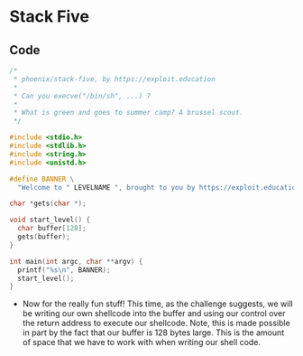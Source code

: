 # Stack Five

## Code

```c
/*
 * phoenix/stack-five, by https://exploit.education
 *
 * Can you execve("/bin/sh", ...) ?
 *
 * What is green and goes to summer camp? A brussel scout.
 */

#include <stdio.h>
#include <stdlib.h>
#include <string.h>
#include <unistd.h>

#define BANNER \
  "Welcome to " LEVELNAME ", brought to you by https://exploit.education"

char *gets(char *);

void start_level() {
  char buffer[128];
  gets(buffer);
}

int main(int argc, char **argv) {
  printf("%s\n", BANNER);
  start_level();
}
```

- Now for the really fun stuff! This time, as the challenge suggests, we will be writing our own shellcode into the buffer and using our control over the return address to execute our shellcode. Note, this is made possible in part by the fact that our buffer is 128 bytes large. This is the amount of space that we have to work with when writing our shell code.

